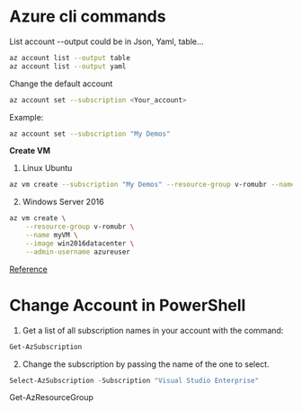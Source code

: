 # Azure cli commands

List account --output could be in Json, Yaml, table...

```Bash
az account list --output table
az account list --output yaml
```

Change the default account

```Bash
az account set --subscription <Your_account>
```
Example:
```Bash
az account set --subscription "My Demos"
```
**Create VM**
1. Linux Ubuntu
```Bash
az vm create --subscription "My Demos" --resource-group v-romubr --name NewVM --image Ubuntu
```
2. Windows Server 2016
```Bash
az vm create \
    --resource-group v-romubr \
    --name myVM \
    --image win2016datacenter \
    --admin-username azureuser
```

[Reference](https://docs.microsoft.com/en-us/cli/azure/manage-azure-subscriptions-azure-cli?view=azure-cli-latest)


# Change Account in PowerShell

1. Get a list of all subscription names in your account with the command:
```PowerShell
Get-AzSubscription
```

2. Change the subscription by passing the name of the one to select.
```PowerShell
Select-AzSubscription -Subscription "Visual Studio Enterprise"
```
Get-AzResourceGroup

